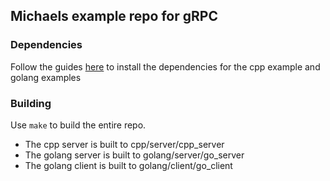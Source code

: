 ## Michaels example repo for gRPC

### Dependencies
Follow the guides [here](https://grpc.io/docs/tutorials) 
to install the dependencies for the cpp example and golang examples

### Building
Use `make` to build the entire repo.

* The cpp server is built to cpp/server/cpp_server
* The golang server is built to golang/server/go_server
* The golang client is built to golang/client/go_client


